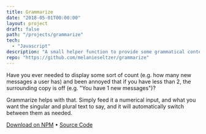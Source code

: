 ```yaml
---
title: Grammarize
date: "2018-05-01T00:00:00"
layout: project
draft: false
path: "/projects/grammarize"
tech:
  - "Javascript"
description: "A small helper function to provide some grammatical context to your numbers."
repo: "https://github.com/melanieseltzer/grammarize"
---
```


Have you ever needed to display some sort of count (e.g. how many new messages a user has) and been annoyed that if you have less than 2, the surrounding copy is off (e.g. "You have 1 new messages")?

Grammarize helps with that. Simply feed it a numerical input, and what you want the singular and plural text to say, and it will automatically switch between them as needed.

<a href="https://www.npmjs.com/package/grammarize" target="_blank">Download on NPM</a> &bull; <a href="https://github.com/melanieseltzer/grammarize" target="_blank">Source Code</a>